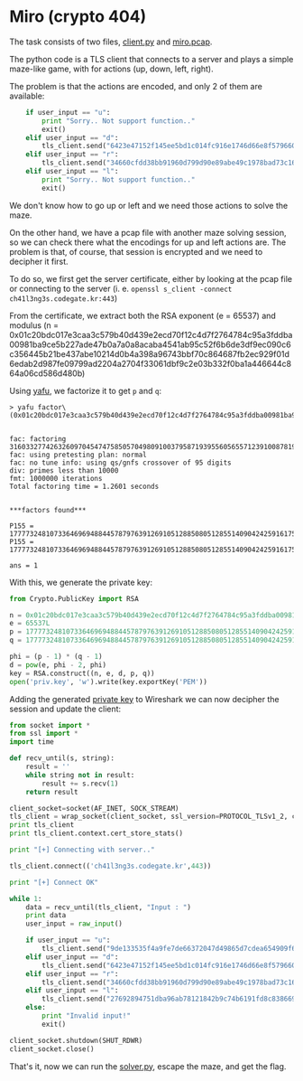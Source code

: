 # Miro (crypto 404)

The task consists of two files, [client.py](client.py) and [miro.pcap](miro.pcap).

The python code is a TLS client that connects to a server
and plays a simple maze-like game, with for actions (up, down, left, right).

The problem is that the actions are encoded, and only 2 of them are available:

```python
    if user_input == "u":
        print "Sorry.. Not support function.."
        exit()
    elif user_input == "d":
        tls_client.send("6423e47152f145ee5bd1c014fc916e1746d66e8f5796606fd85b9b22ad333101\n")
    elif user_input == "r":
        tls_client.send("34660cfdd38bb91960d799d90e89abe49c1978bad73c16c6ce239bc6e3714796\n")
    elif user_input == "l":
        print "Sorry.. Not support function.."
        exit()
```

We don't know how to go up or left and we need those actions to solve the maze.

On the other hand, we have a pcap file with another maze solving session,
so we can check there what the encodings for up and left actions are.
The problem is that, of course, that session is encrypted
and we need to decipher it first.

To do so, we first get the server certificate, either by looking at the pcap file
or connecting to the server (i. e. `openssl s_client -connect ch41l3ng3s.codegate.kr:443`)

From the certificate, we extract both the RSA exponent (e = 65537) and modulus (n = 0x01c20bdc017e3caa3c579b40d439e2ecd70f12c4d7f2764784c95a3fddba00981ba9ce5b227ade47b0a7a0a8acaba4541ab95c52f6b6de3df9ec090c6c356445b21be437abe10214d0b4a398a96743bbf70c864687fb2ec929f01d6edab2d987fe09799ad2204a2704f33061dbf9c2e03b332f0ba1a446644c864a06cd586d480b)

Using [yafu](https://sourceforge.net/projects/yafu/), we factorize it to get `p` and `q`:

```
> yafu factor\(0x01c20bdc017e3caa3c579b40d439e2ecd70f12c4d7f2764784c95a3fddba00981ba9ce5b227ade47b0a7a0a8acaba4541ab95c52f6b6de3df9ec090c6c356445b21be437abe10214d0b4a398a96743bbf70c864687fb2ec929f01d6edab2d987fe09799ad2204a2704f33061dbf9c2e03b332f0ba1a446644c864a06cd586d480b\)


fac: factoring 316033277426326097045474758505704980910037958719395560565571239100878192955228495343184968305477308460190076404967552110644822298179716669689426595435572597197633507818204621591917460417859294285475630901332588545477552125047019022149746524843545923758425353103063134585375275638257720039414711534847429265419
fac: using pretesting plan: normal
fac: no tune info: using qs/gnfs crossover of 95 digits
div: primes less than 10000
fmt: 1000000 iterations
Total factoring time = 1.2601 seconds


***factors found***

P155 = 17777324810733646969488445787976391269105128850805128551409042425916175469483806303918279424710789334026260880628723893508382860291986009694703181381742497
P155 = 17777324810733646969488445787976391269105128850805128551409042425916175469168770593916088768472336728042727873643069063316671869732507795155086000807594027

ans = 1

```

With this, we generate the private key:

```python
from Crypto.PublicKey import RSA

n = 0x01c20bdc017e3caa3c579b40d439e2ecd70f12c4d7f2764784c95a3fddba00981ba9ce5b227ade47b0a7a0a8acaba4541ab95c52f6b6de3df9ec090c6c356445b21be437abe10214d0b4a398a96743bbf70c864687fb2ec929f01d6edab2d987fe09799ad2204a2704f33061dbf9c2e03b332f0ba1a446644c864a06cd586d480bL
e = 65537L
p = 17777324810733646969488445787976391269105128850805128551409042425916175469483806303918279424710789334026260880628723893508382860291986009694703181381742497L
q = 17777324810733646969488445787976391269105128850805128551409042425916175469168770593916088768472336728042727873643069063316671869732507795155086000807594027L

phi = (p - 1) * (q - 1)
d = pow(e, phi - 2, phi)
key = RSA.construct((n, e, d, p, q))
open('priv.key', 'w').write(key.exportKey('PEM'))
```

Adding the generated [private key](priv.key) to Wireshark we can now decipher the session and update the client:

```python
from socket import *
from ssl import *
import time

def recv_until(s, string):
    result = ''
    while string not in result:
        result += s.recv(1)
    return result

client_socket=socket(AF_INET, SOCK_STREAM)
tls_client = wrap_socket(client_socket, ssl_version=PROTOCOL_TLSv1_2, cert_reqs=CERT_NONE)
print tls_client
print tls_client.context.cert_store_stats()

print "[+] Connecting with server.."

tls_client.connect(('ch41l3ng3s.codegate.kr',443))

print "[+] Connect OK"

while 1:
    data = recv_until(tls_client, "Input : ")
    print data
    user_input = raw_input()

    if user_input == "u":
        tls_client.send("9de133535f4a9fe7de66372047d49865d7cdea654909f63a193842f36038d362\n")
    elif user_input == "d":
        tls_client.send("6423e47152f145ee5bd1c014fc916e1746d66e8f5796606fd85b9b22ad333101\n")
    elif user_input == "r":
        tls_client.send("34660cfdd38bb91960d799d90e89abe49c1978bad73c16c6ce239bc6e3714796\n")
    elif user_input == "l":
        tls_client.send("27692894751dba96ab78121842b9c74b6191fd8c838669a395f65f3db45c03e2\n")
    else:
        print "Invalid input!"
        exit()

client_socket.shutdown(SHUT_RDWR)
client_socket.close()
```

That's it, now we can run the [solver.py](solver.py), escape the maze, and get the flag.
